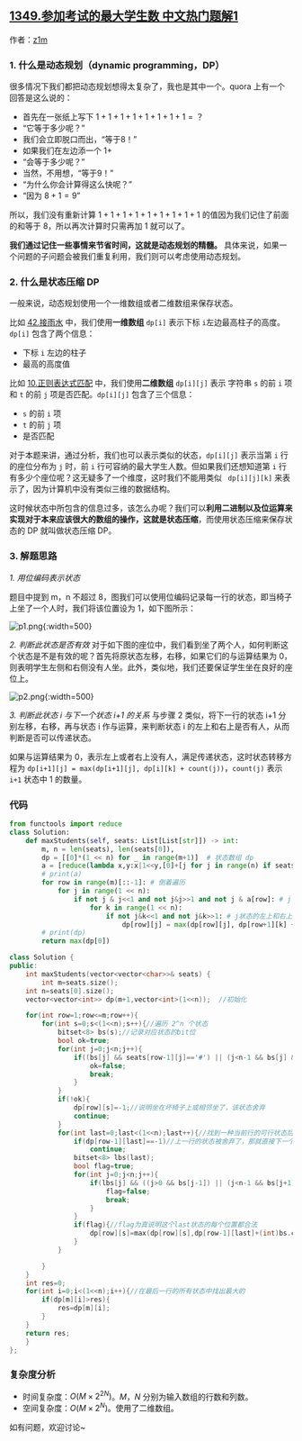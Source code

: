 ## [1349.参加考试的最大学生数 中文热门题解1](https://leetcode.cn/problems/maximum-students-taking-exam/solutions/100000/xiang-jie-ya-suo-zhuang-tai-dong-tai-gui-hua-jie-f)

作者：[z1m](https://leetcode.cn/u/z1m)

### 1. 什么是动态规划（dynamic programming，DP）
很多情况下我们都把动态规划想得太复杂了，我也是其中一个。quora 上有一个回答是这么说的：
- 首先在一张纸上写下 $1+1+1+1+1+1+1+1=？$
- “它等于多少呢？”
- 我们会立即脱口而出，“等于8！”
- 如果我们在左边添一个 $1 +$
- “会等于多少呢？”
- 当然，不用想，“等于9！”
- “为什么你会计算得这么快呢？”
- “因为 $8+1=9$”

所以，我们没有重新计算 $1+1+1+1+1+1+1+1+1$ 的值因为我们记住了前面的和等于 8，所以再次计算时只需再加 1 就可以了。

**我们通过记住一些事情来节省时间，这就是动态规划的精髓。** 具体来说，如果一个问题的子问题会被我们重复利用，我们则可以考虑使用动态规划。

### 2. 什么是状态压缩 DP

一般来说，动态规划使用一个一维数组或者二维数组来保存状态。

比如 [42.接雨水](https://leetcode-cn.com/problems/trapping-rain-water/) 中，我们使用**一维数组** `dp[i]` 表示下标 `i`左边最高柱子的高度。`dp[i]` 包含了两个信息：
- 下标 `i` 左边的柱子
- 最高的高度值

比如 [10.正则表达式匹配](https://leetcode-cn.com/problems/regular-expression-matching/) 中，我们使用**二维数组** `dp[i][j]` 表示 字符串 `s` 的前 `i` 项和 `t` 的前 `j` 项是否匹配。`dp[i][j]` 包含了三个信息：
- `s` 的前 `i` 项
- `t` 的前 `j` 项
- 是否匹配

对于本题来讲，通过分析，我们也可以表示类似的状态，`dp[i][j]` 表示当第 `i` 行的座位分布为 `j` 时，前 `i` 行可容纳的最大学生人数。但如果我们还想知道第 `i` 行有多少个座位呢？这无疑多了一个维度，这时我们不能用类似 ` dp[i][j][k]` 来表示了，因为计算机中没有类似三维的数据结构。

这时候状态中所包含的信息过多，该怎么办呢？我们可以**利用二进制以及位运算来实现对于本来应该很大的数组的操作，这就是状态压缩**，而使用状态压缩来保存状态的 DP 就叫做状态压缩 DP。

### 3. 解题思路
*1. 用位编码表示状态*

题目中提到 m，n 不超过 8，图我们可以使用位编码记录每一行的状态，即当椅子上坐了一个人时，我们将该位置设为 1，如下图所示：

![p1.png](https://pic.leetcode-cn.com/8de2c203dbd8f489999ad92a0dfca24914770c692d9b4a4779e0b1a4433d0020-file_1581261113779){:width=500}


*2. 判断此状态是否有效*
对于如下图的座位中，我们看到坐了两个人，如何判断这个状态是不是有效的呢？首先将原状态左移，右移，如果它们的与运算结果为 0，则表明学生左侧和右侧没有人坐。此外，类似地，我们还要保证学生坐在良好的座位上。

![p2.png](https://pic.leetcode-cn.com/ffc20d9f387c7921139dab9907a03c0a07012c89e0ee01d1291ad626c81f2fc3-p2.png){:width=500}



*3. 判断此状态 i 与下一个状态 i+1 的关系*
与步骤 2 类似，将下一行的状态 i+1 分别左移，右移，再与状态 i 作与运算，来判断状态 i 的左上和右上是否有人，从而判断是否可以传递状态。

如果与运算结果为 0，表示左上或者右上没有人，满足传递状态，这时状态转移方程为 `dp[i+1][j] = max(dp[i+1][j], dp[i][k] + count(j))`，`count(j)` 表示 `i+1` 状态中 1 的数量。




### 代码

```python []
from functools import reduce
class Solution:
    def maxStudents(self, seats: List[List[str]]) -> int:
        m, n = len(seats), len(seats[0]),
        dp = [[0]*(1 << n) for _ in range(m+1)]  # 状态数组 dp
        a = [reduce(lambda x,y:x|1<<y,[0]+[j for j in range(n) if seats[i][j]=='#'])  for i in range(m)] # 将 # 设为 1，当遇到 . 时与运算结果为 0，表示可以坐人
        # print(a)
        for row in range(m)[::-1]: # 倒着遍历
            for j in range(1 << n):
                if not j & j<<1 and not j&j>>1 and not j & a[row]: # j & a[row]代表该位置可以坐人，j & j<<1 and not j&j>>1 表示该位置左右没人可以坐的
                    for k in range(1 << n):
                        if not j&k<<1 and not j&k>>1: # j状态的左上和右上没有人
                            dp[row][j] = max(dp[row][j], dp[row+1][k] + bin(j).count('1'))
        # print(dp)
        return max(dp[0])

```

```C++ []
class Solution {
public:
    int maxStudents(vector<vector<char>>& seats) {
        int m=seats.size();
    int n=seats[0].size();
    vector<vector<int>> dp(m+1,vector<int>(1<<n));  //初始化

    for(int row=1;row<=m;row++){
        for(int s=0;s<(1<<n);s++){//遍历 2^n 个状态
            bitset<8> bs(s);//记录对应状态的bit位
            bool ok=true;
            for(int j=0;j<n;j++){
                if((bs[j] && seats[row-1][j]=='#') || (j<n-1 && bs[j] && bs[j+1])){//不能坐在坏椅子上也不能在同一行相邻坐
                    ok=false;
                    break;
                }
            }
            if(!ok){
                dp[row][s]=-1;//说明坐在坏椅子上或相邻坐了，该状态舍弃
                continue;
            }
            for(int last=0;last<(1<<n);last++){//找到一种当前行的可行状态后，遍历上一行的所有状态
                if(dp[row-1][last]==-1)//上一行的状态被舍弃了，那就直接下一个状态
                    continue;
                bitset<8> lbs(last);
                bool flag=true;
                for(int j=0;j<n;j++){
                    if(lbs[j] && ((j>0 && bs[j-1]) || (j<n-1 && bs[j+1]))){//如果找到的这个上一行状态的j位置坐了人，
                        flag=false;                                    //下一行的j+1位置或j-1位置也坐了人，那么该状态不合法，舍弃
                        break;
                    }
                }
                if(flag){//flag为真说明这个last状态的每个位置都合法
                    dp[row][s]=max(dp[row][s],dp[row-1][last]+(int)bs.count());//转移方程
                }
            }

        }
    }
    int res=0;
    for(int i=0;i<(1<<n);i++){//在最后一行的所有状态中找出最大的
        if(dp[m][i]>res){
            res=dp[m][i];
        }
    }
    return res;
    }
};
```

### 复杂度分析
- 时间复杂度：$O(M\times2^{2N})$。$M$，$N$ 分别为输入数组的行数和列数。
- 空间复杂度：$O(M\times2^{N})$。使用了二维数组。

如有问题，欢迎讨论~